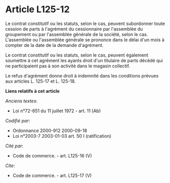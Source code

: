 # Article L125-12

Le contrat constitutif ou les statuts, selon le cas, peuvent subordonner toute cession de parts à l'agrément du cessionnaire
par l'assemblée du groupement ou par l'assemblée générale de la société, selon le cas. L'assemblée ou l'assemblée générale se
prononce dans le délai d'un mois à compter de la date de la demande d'agrément. 

Le contrat constitutif ou les statuts, selon le cas, peuvent également soumettre à cet agrément les ayants droit d'un
titulaire de parts décédé qui ne participaient pas à son activité dans le magasin collectif. 

Le refus d'agrément donne droit à indemnité dans les conditions prévues aux articles L. 125-17 et L. 125-18.

**Liens relatifs à cet article**

_Anciens textes_:

  - Loi n°72-651 du 11 juillet 1972 - art. 11 (Ab)

_Codifié par_:

  - Ordonnance 2000-912 2000-09-18
  - Loi n°2003-7 2003-01-03 art. 50 I (ratification)

_Cité par_:

  - Code de commerce. - art. L125-16 (V)

_Cite_:

  - Code de commerce. - art. L125-17 (V)
